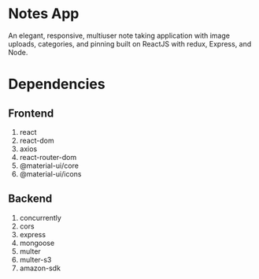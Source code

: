 # Notes App
An elegant, responsive, multiuser note taking application with image uploads, categories, and pinning built on ReactJS with redux, Express, and Node.

# Dependencies

## Frontend

  1. react
  2. react-dom
  3. axios
  4. react-router-dom
  5. @material-ui/core
  6. @material-ui/icons

## Backend
  1. concurrently
  2. cors
  3. express
  4. mongoose
  5. multer
  6. multer-s3
  7. amazon-sdk

